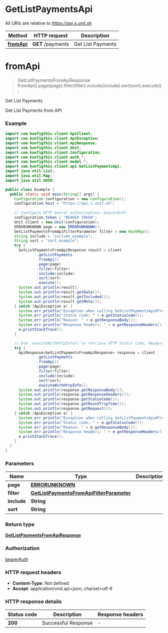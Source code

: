 # GetListPaymentsApi

All URIs are relative to *https://api.s.unit.sh*

| Method | HTTP request | Description |
|------------- | ------------- | -------------|
| [**fromApi**](GetListPaymentsApi.md#fromApi) | **GET** /payments | Get List Payments |


<a name="fromApi"></a>
# **fromApi**
> GetListPaymentsFromApiResponse fromApi().page(page).filter(filter).include(include).sort(sort).execute();

Get List Payments

Get List Payments from API 

### Example
```java
import com.konfigthis.client.ApiClient;
import com.konfigthis.client.ApiException;
import com.konfigthis.client.ApiResponse;
import com.konfigthis.client.Unit;
import com.konfigthis.client.Configuration;
import com.konfigthis.client.auth.*;
import com.konfigthis.client.model.*;
import com.konfigthis.client.api.GetListPaymentsApi;
import java.util.List;
import java.util.Map;
import java.util.UUID;

public class Example {
  public static void main(String[] args) {
    Configuration configuration = new Configuration();
    configuration.host = "https://api.s.unit.sh";
    
    // Configure HTTP bearer authorization: bearerAuth
    configuration.token = "BEARER TOKEN";
    Unit client = new Unit(configuration);
    ERRORUNKNOWN page = new ERRORUNKNOWN();
    GetListPaymentsFromApiFilterParameter filter = new HashMap();
    String include = "include_example";
    String sort = "sort_example";
    try {
      GetListPaymentsFromApiResponse result = client
              .getListPayments
              .fromApi()
              .page(page)
              .filter(filter)
              .include(include)
              .sort(sort)
              .execute();
      System.out.println(result);
      System.out.println(result.getData());
      System.out.println(result.getIncluded());
      System.out.println(result.getMeta());
    } catch (ApiException e) {
      System.err.println("Exception when calling GetListPaymentsApi#fromApi");
      System.err.println("Status code: " + e.getStatusCode());
      System.err.println("Reason: " + e.getResponseBody());
      System.err.println("Response headers: " + e.getResponseHeaders());
      e.printStackTrace();
    }

    // Use .executeWithHttpInfo() to retrieve HTTP Status Code, Headers and Request
    try {
      ApiResponse<GetListPaymentsFromApiResponse> response = client
              .getListPayments
              .fromApi()
              .page(page)
              .filter(filter)
              .include(include)
              .sort(sort)
              .executeWithHttpInfo();
      System.out.println(response.getResponseBody());
      System.out.println(response.getResponseHeaders());
      System.out.println(response.getStatusCode());
      System.out.println(response.getRoundTripTime());
      System.out.println(response.getRequest());
    } catch (ApiException e) {
      System.err.println("Exception when calling GetListPaymentsApi#fromApi");
      System.err.println("Status code: " + e.getStatusCode());
      System.err.println("Reason: " + e.getResponseBody());
      System.err.println("Response headers: " + e.getResponseHeaders());
      e.printStackTrace();
    }
  }
}

```

### Parameters

| Name | Type | Description  | Notes |
|------------- | ------------- | ------------- | -------------|
| **page** | [**ERRORUNKNOWN**](.md)|  | [optional] |
| **filter** | [**GetListPaymentsFromApiFilterParameter**](.md)|  | [optional] |
| **include** | **String**|  | [optional] |
| **sort** | **String**|  | [optional] |

### Return type

[**GetListPaymentsFromApiResponse**](GetListPaymentsFromApiResponse.md)

### Authorization

[bearerAuth](../README.md#bearerAuth)

### HTTP request headers

 - **Content-Type**: Not defined
 - **Accept**: application/vnd.api+json; charset=utf-8

### HTTP response details
| Status code | Description | Response headers |
|-------------|-------------|------------------|
| **200** | Successful Response |  -  |

